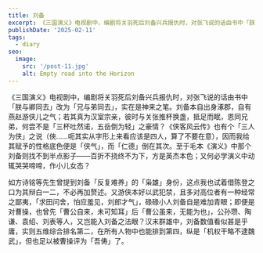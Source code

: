 ```yaml
---
title: 刘备
excerpt: 《三国演义》电视剧中，编剧将关羽死后刘备兴兵报仇时，对张飞说的话由书中「朕与卿同去」改为「兄与弟同去」，实在是神来之笔。
publishDate: '2025-02-11'
tags:
  - diary
seo:
  image:
    src: '/post-11.jpg'
    alt: Empty road into the Horizon
---
```


《三国演义》电视剧中，编剧将关羽死后刘备兴兵报仇时，对张飞说的话由书中「朕与卿同去」改为「兄与弟同去」，实在是神来之笔。刘备本自出身涿郡，自有燕赵游侠儿之气；若其真为汉室宗亲，彼时与关张推杯换盏，抵足而眠，恩同兄弟，何尝不是「三杯吐然诺，五岳倒为轻」之豪情？《侠客风云传》也有个「三人为侠」之说（俠……呃其实从字形上来看应该是四人，算了不要在意），因而我给其赋予的性格底色便是「侠气」，而「仁德」倒在其次。至于毛本《演义》中那个刘备则找不到半点影子——百折不挠终不为下，方是英杰本色；又何必学演义中动辄哭哭啼啼，作小儿女态？

如方诗铭等先生曾提到刘备「反复难养」的「枭雄」身份，这点我也试着借陈登之口为其辩白一二，不必再加赘述。又游侠本好以武犯禁，且多对高位者有一种经常之鄙夷，「求田问舍，怕应羞见，刘郎才气」，碌碌小人刘备自是难加青眼；即便是对曹操，也曾先「曹公自来，未可知耳」后「曹公虽来，无能为也」，公孙瓒、陶谦、袁绍、刘表等人，又岂能入刘备之法眼？汉末群雄中，刘备数值看似甚是乎庸，实则五维综合排名第二，在所有人物中也能排到第四，纵是「机权干略不逮魏武」，但也足以被曹操评为「吾俦」了。
